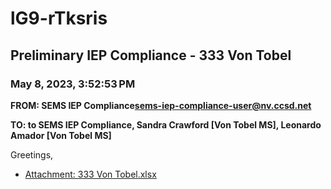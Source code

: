 # lG9-rTksris
## Preliminary IEP Compliance - 333 Von Tobel
### May 8, 2023, 3:52:53 PM
**FROM: SEMS IEP Compliance<sems-iep-compliance-user@nv.ccsd.net>**

**TO: to SEMS IEP Compliance, Sandra Crawford [Von Tobel MS], Leonardo Amador [Von Tobel MS]**


Greetings, 





* [Attachment: 333 Von Tobel.xlsx](lG9-rTksris-attachment-1.xlsx)
